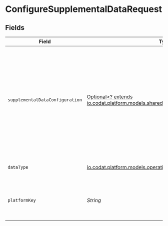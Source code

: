 # ConfigureSupplementalDataRequest


## Fields

| Field                                                                                                                                                                             | Type                                                                                                                                                                              | Required                                                                                                                                                                          | Description                                                                                                                                                                       | Example                                                                                                                                                                           |
| --------------------------------------------------------------------------------------------------------------------------------------------------------------------------------- | --------------------------------------------------------------------------------------------------------------------------------------------------------------------------------- | --------------------------------------------------------------------------------------------------------------------------------------------------------------------------------- | --------------------------------------------------------------------------------------------------------------------------------------------------------------------------------- | --------------------------------------------------------------------------------------------------------------------------------------------------------------------------------- |
| `supplementalDataConfiguration`                                                                                                                                                   | [Optional<? extends io.codat.platform.models.shared.SupplementalDataConfiguration>](../../models/shared/SupplementalDataConfiguration.md)                                         | :heavy_minus_sign:                                                                                                                                                                | The configuration for the specified platform and data type.                                                                                                                       | {<br/>"supplementalDataConfig": {<br/>"orders-supplemental-data": {<br/>"dataSource": "/orders",<br/>"pullData": {<br/>"orderNumber": "order_num"<br/>},<br/>"pushData": {<br/>"orderNumber": "order_num"<br/>}<br/>}<br/>}<br/>} |
| `dataType`                                                                                                                                                                        | [io.codat.platform.models.operations.DataType](../../models/operations/DataType.md)                                                                                               | :heavy_check_mark:                                                                                                                                                                | Supported supplemental data data type.                                                                                                                                            | invoices                                                                                                                                                                          |
| `platformKey`                                                                                                                                                                     | *String*                                                                                                                                                                          | :heavy_check_mark:                                                                                                                                                                | A unique 4-letter key to represent a platform in each integration.                                                                                                                | gbol                                                                                                                                                                              |